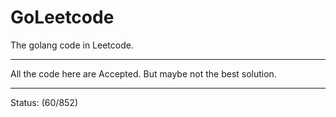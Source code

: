 # GoLeetcode
The golang code in Leetcode.

-----

All the code here are Accepted. But maybe not the best solution.

-----
Status: (60/852)

